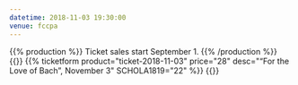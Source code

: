 ```yaml
---
datetime: 2018-11-03 19:30:00
venue: fccpa
---
```


{{% production %}}
    Ticket sales start September 1.
{{% /production %}}
{{<sandbox>}}
    {{% ticketform product="ticket-2018-11-03" price="28" desc="“For the Love of Bach”, November 3" SCHOLA1819="22" %}}
{{</sandbox>}}
